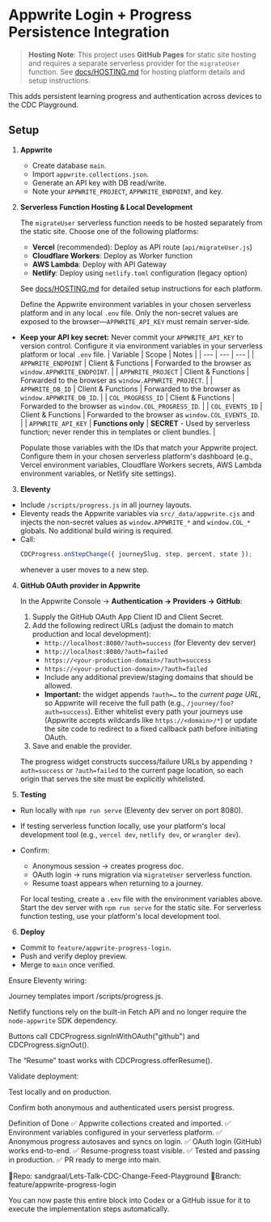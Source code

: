 # Appwrite Login + Progress Persistence Integration

> **Hosting Note**: This project uses **GitHub Pages** for static site hosting and requires a separate serverless provider for the `migrateUser` function. See [docs/HOSTING.md](docs/HOSTING.md) for hosting platform details and setup instructions.

This adds persistent learning progress and authentication across devices to the CDC Playground.

## Setup

1. **Appwrite**

   - Create database `main`.
   - Import `appwrite.collections.json`.
   - Generate an API key with DB read/write.
   - Note your `APPWRITE_PROJECT`, `APPWRITE_ENDPOINT`, and key.

2. **Serverless Function Hosting & Local Development**
   
   The `migrateUser` serverless function needs to be hosted separately from the static site. Choose one of the following platforms:
   
   - **Vercel** (recommended): Deploy as API route (`api/migrateUser.js`)
   - **Cloudflare Workers**: Deploy as Worker function
   - **AWS Lambda**: Deploy with API Gateway
   - **Netlify**: Deploy using `netlify.toml` configuration (legacy option)
   
   See [docs/HOSTING.md](docs/HOSTING.md) for detailed setup instructions for each platform.

   Define the Appwrite environment variables in your chosen serverless platform and in any local `.env` file. Only the non-secret values are exposed to the browser—`APPWRITE_API_KEY` must remain server-side.

- **Keep your API key secret:** Never commit your `APPWRITE_API_KEY` to version control. Configure it via environment variables in your serverless platform or local `.env` file.
   | Variable | Scope | Notes |
   | --- | --- | --- |
   | `APPWRITE_ENDPOINT` | Client & Functions | Forwarded to the browser as `window.APPWRITE_ENDPOINT`. |
   | `APPWRITE_PROJECT` | Client & Functions | Forwarded to the browser as `window.APPWRITE_PROJECT`. |
   | `APPWRITE_DB_ID` | Client & Functions | Forwarded to the browser as `window.APPWRITE_DB_ID`. |
   | `COL_PROGRESS_ID` | Client & Functions | Forwarded to the browser as `window.COL_PROGRESS_ID`. |
   | `COL_EVENTS_ID` | Client & Functions | Forwarded to the browser as `window.COL_EVENTS_ID`. |
   | `APPWRITE_API_KEY` | **Functions only** | **SECRET** - Used by serverless function; never render this in templates or client bundles. |

   Populate those variables with the IDs that match your Appwrite project. Configure them in your chosen serverless platform's dashboard (e.g., Vercel environment variables, Cloudflare Workers secrets, AWS Lambda environment variables, or Netlify site settings).

3. **Eleventy**

- Include `/scripts/progress.js` in all journey layouts.
- Eleventy reads the Appwrite variables via `src/_data/appwrite.cjs` and injects the non-secret values as `window.APPWRITE_*` and `window.COL_*` globals. No additional build wiring is required.
- Call:
  ```js
  CDCProgress.onStepChange({ journeySlug, step, percent, state });
  ```
  whenever a user moves to a new step.

4. **GitHub OAuth provider in Appwrite**

   In the Appwrite Console → **Authentication → Providers → GitHub**:

   1. Supply the GitHub OAuth App Client ID and Client Secret.
   2. Add the following redirect URLs (adjust the domain to match production and local development):
      - `http://localhost:8080/?auth=success` (for Eleventy dev server)
      - `http://localhost:8080/?auth=failed`
      - `https://<your-production-domain>/?auth=success`
      - `https://<your-production-domain>/?auth=failed`
      - Include any additional preview/staging domains that should be allowed.
      - **Important:** the widget appends `?auth=…` to the *current page URL*, so Appwrite will receive the full path (e.g., `/journey/foo?auth=success`). Either whitelist every path your journeys use (Appwrite accepts wildcards like `https://<domain>/*`) or update the site code to redirect to a fixed callback path before initiating OAuth.
   3. Save and enable the provider.

   The progress widget constructs success/failure URLs by appending `?auth=success` or `?auth=failed` to the current page location, so each origin that serves the site must be explicitly whitelisted.

5. **Testing**

- Run locally with `npm run serve` (Eleventy dev server on port 8080).
- If testing serverless function locally, use your platform's local development tool (e.g., `vercel dev`, `netlify dev`, or `wrangler dev`).
- Confirm:
  - Anonymous session → creates progress doc.
  - OAuth login → runs migration via `migrateUser` serverless function.
  - Resume toast appears when returning to a journey.

  For local testing, create a `.env` file with the environment variables above. Start the dev server with `npm run serve` for the static site. For serverless function testing, use your platform's local development tool.

6. **Deploy**

- Commit to `feature/appwrite-progress-login`.
- Push and verify deploy preview.
- Merge to `main` once verified.

Ensure Eleventy wiring:

Journey templates import /scripts/progress.js.

Netlify functions rely on the built-in Fetch API and no longer require the `node-appwrite` SDK dependency.

Buttons call CDCProgress.signInWithOAuth("github") and CDCProgress.signOut().

The “Resume” toast works with CDCProgress.offerResume().

Validate deployment:

Test locally and on production.

Confirm both anonymous and authenticated users persist progress.

Definition of Done
✅ Appwrite collections created and imported.
✅ Environment variables configured in your serverless platform.
✅ Anonymous progress autosaves and syncs on login.
✅ OAuth login (GitHub) works end-to-end.
✅ Resume-progress toast visible.
✅ Tested and passing in production.
✅ PR ready to merge into main.

📍Repo: sandgraal/Lets-Talk-CDC-Change-Feed-Playground
📍Branch: feature/appwrite-progress-login

You can now paste this entire block into Codex or a GitHub issue for it to execute the implementation steps automatically.
